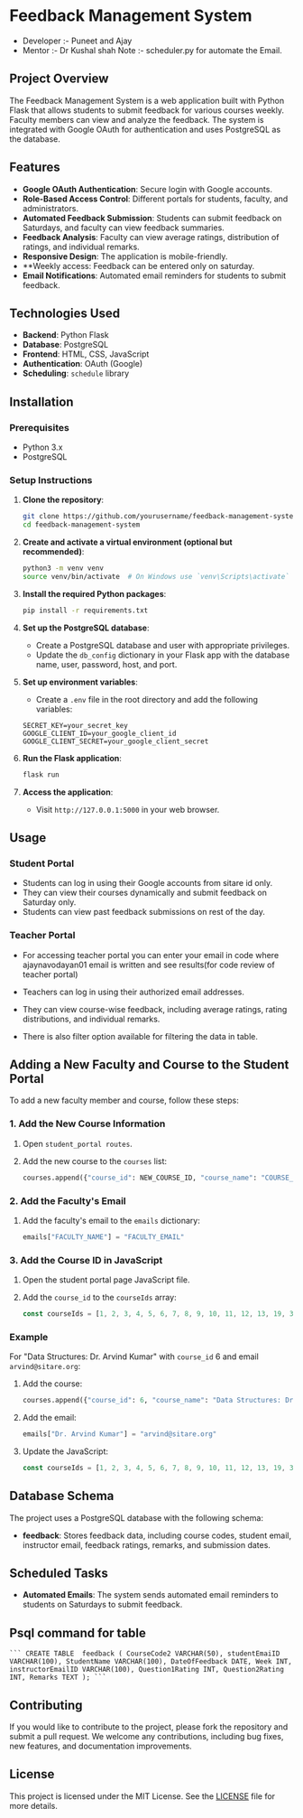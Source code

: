 # Feedback Management System
- Developer :- Puneet and Ajay
- Mentor :- Dr Kushal shah
Note :- scheduler.py for automate the Email.
## Project Overview

The Feedback Management System is a web application built with Python Flask that allows students to submit feedback for various courses weekly. Faculty members can view and analyze the feedback. The system is integrated with Google OAuth for authentication and uses PostgreSQL as the database.

## Features

- **Google OAuth Authentication**: Secure login with Google accounts.
- **Role-Based Access Control**: Different portals for students, faculty, and administrators.
- **Automated Feedback Submission**: Students can submit feedback on Saturdays, and faculty can view feedback summaries.
- **Feedback Analysis**: Faculty can view average ratings, distribution of ratings, and individual remarks.
- **Responsive Design**: The application is mobile-friendly.
- **Weekly access: Feedback can be entered only on saturday.
- **Email Notifications**: Automated email reminders for students to submit feedback.

## Technologies Used

- **Backend**: Python Flask
- **Database**: PostgreSQL
- **Frontend**: HTML, CSS, JavaScript
- **Authentication**: OAuth (Google)
- **Scheduling**: `schedule` library
  

## Installation

### Prerequisites

- Python 3.x
- PostgreSQL
  

### Setup Instructions

1. **Clone the repository**:
    ```bash
    git clone https://github.com/yourusername/feedback-management-system.git
    cd feedback-management-system
    ```

2. **Create and activate a virtual environment (optional but recommended)**:
    ```bash
    python3 -m venv venv
    source venv/bin/activate  # On Windows use `venv\Scripts\activate`
    ```

3. **Install the required Python packages**:
    ```bash
    pip install -r requirements.txt
    ```

4. **Set up the PostgreSQL database**:
    - Create a PostgreSQL database and user with appropriate privileges.
    - Update the `db_config` dictionary in your Flask app with the database name, user, password, host, and port.

5. **Set up environment variables**:
    - Create a `.env` file in the root directory and add the following variables:
    ```env
    SECRET_KEY=your_secret_key
    GOOGLE_CLIENT_ID=your_google_client_id
    GOOGLE_CLIENT_SECRET=your_google_client_secret
    ```

6. **Run the Flask application**:
    ```bash
    flask run
    ```

7. **Access the application**:
    - Visit `http://127.0.0.1:5000` in your web browser.

## Usage

### Student Portal

- Students can log in using their Google accounts from sitare id only.
- They can view their courses dynamically and submit feedback on Saturday only.
- Students can view past feedback submissions on rest of the day.

### Teacher Portal

- For accessing teacher portal you can enter your email in code where ajaynavodayan01 email is written and see results(for code review of teacher portal)
- Teachers can log in using their authorized email addresses.

- They can view course-wise feedback, including average ratings, rating distributions, and individual remarks.
- There is also filter option available for filtering the data in table.

## Adding a New Faculty and Course to the Student Portal

  To add a new faculty member and course, follow these steps:

  ### 1. Add the New Course Information

  1. Open `student_portal routes`.
  2. Add the new course to the `courses` list:
  
      ```python
      courses.append({"course_id": NEW_COURSE_ID, "course_name": "COURSE_NAME: FACULTY_NAME"})
      ```
  
  ### 2. Add the Faculty's Email
  
  1. Add the faculty's email to the `emails` dictionary:
  
      ```python
      emails["FACULTY_NAME"] = "FACULTY_EMAIL"
      ```
  
  ### 3. Add the Course ID in JavaScript
  
  1. Open the student portal page JavaScript file.
  2. Add the `course_id` to the `courseIds` array:
  
      ```javascript
      const courseIds = [1, 2, 3, 4, 5, 6, 7, 8, 9, 10, 11, 12, 13, 19, 35, NEW_COURSE_ID];
      ```
  
  ### Example
  
  For "Data Structures: Dr. Arvind Kumar" with `course_id` 6 and email `arvind@sitare.org`:
  
  1. Add the course:
  
      ```python
      courses.append({"course_id": 6, "course_name": "Data Structures: Dr. Arvind Kumar"})
      ```
  
  2. Add the email:
  
      ```python
      emails["Dr. Arvind Kumar"] = "arvind@sitare.org"
      ```
  
  3. Update the JavaScript:
  
      ```javascript
      const courseIds = [1, 2, 3, 4, 5, 6, 7, 8, 9, 10, 11, 12, 13, 19, 35, 6];
      ```

  

## Database Schema

The project uses a PostgreSQL database with the following schema:

- **feedback**: Stores feedback data, including course codes, student email, instructor email, feedback ratings, remarks, and submission dates.

## Scheduled Tasks

- **Automated Emails**: The system sends automated email reminders to students on Saturdays to submit feedback.

## Psql command for table
    ``` CREATE TABLE  feedback ( CourseCode2 VARCHAR(50), studentEmaiID VARCHAR(100), StudentName VARCHAR(100), DateOfFeedback DATE, Week INT, instructorEmailID VARCHAR(100), Question1Rating INT, Question2Rating INT, Remarks TEXT ); ```



## Contributing

If you would like to contribute to the project, please fork the repository and submit a pull request. We welcome any contributions, including bug fixes, new features, and documentation improvements.

## License

This project is licensed under the MIT License. See the [LICENSE](LICENSE) file for more details.
